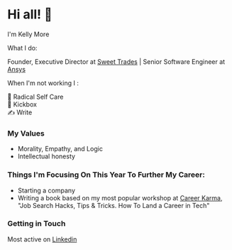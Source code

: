 
# Hi all! 👋 

I'm Kelly More

What I do:

Founder, Executive Director at [Sweet Trades](https://sweettrades.org/) | Senior Software Engineer at [Ansys](https://www.ansys.com/) </br>

When I'm not working I :

💆 Radical Self Care <br>
🥊 Kickbox <br>
✍️ Write <br>


### My Values

- Morality, Empathy, and Logic
- Intellectual honesty


### Things I'm Focusing On This Year To Further My Career:

- Starting a company
- Writing a book based on my most popular workshop at [Career Karma](https://careerkarma.com/), "Job Search Hacks, Tips & Tricks. How To Land a Career in Tech"


### Getting in Touch 

Most active on [Linkedin](https://www.linkedin.com/in/misskellymore/)
